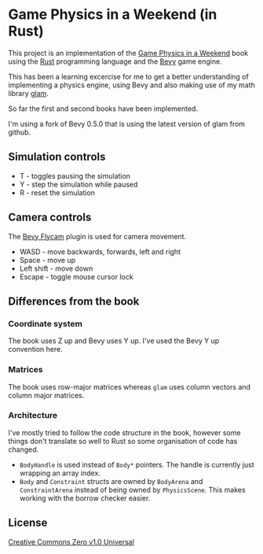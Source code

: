 # Game Physics in a Weekend (in Rust)

This project is an implementation of the [Game Physics in a Weekend] book using
the [Rust] programming language and the [Bevy] game engine.

This has been a learning excercise for me to get a better understanding of
implementing a physics engine, using Bevy and also making use of my math library
[glam].

So far the first and second books have been implemented.

I'm using a fork of Bevy 0.5.0 that is using the latest version of glam from
github.

## Simulation controls

* T - toggles pausing the simulation
* Y - step the simulation while paused
* R - reset the simulation

## Camera controls

The [Bevy Flycam] plugin is used for camera movement.

* WASD - move backwards, forwards, left and right
* Space - move up
* Left shift - move down
* Escape - toggle mouse cursor lock

## Differences from the book

### Coordinate system

The book uses Z up and Bevy uses Y up. I've used the Bevy Y up convention here.

### Matrices

The book uses row-major matrices whereas `glam` uses column vectors and column
major matrices.

### Architecture

I've mostly tried to follow the code structure in the book, however some things
don't translate so well to Rust so some organisation of code has changed.

* `BodyHandle` is used instead of `Body*` pointers. The handle is currently
  just wrapping an array index.
* `Body` and `Constraint` structs are owned by `BodyArena` and
  `ConstraintArena` instead of being owned by `PhysicsScene`. This makes
  working with the borrow checker easier.

## License

[Creative Commons Zero v1.0 Universal]

[Game Physics in a Weekend]: https://gamephysicsweekend.github.io
[Rust]: https://www.rust-lang.org
[Bevy]: https://bevyengine.org
[glam]: https://github.com/bitshifter/glam
[Bevy Flycam]: https://github.com/sburris0/bevy_flycam
[Creative Commons Zero v1.0 Universal]: LICENSE
